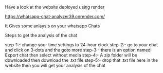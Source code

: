 Have a look at the website deployed using render


https://whatsapp-chat-analyzer39.onrender.com/


It Gives some anlaysis on your whatsapp Chats


Steps to get the analysis of the chat 

step-1:- change your time settings to 24-hour clock
step-2:- go to your chat and click on 3-dots and the goto more
step-3:- there is an option named Export chat then select without media 
step-4:- A zip folder will be downloaded then download the .txt file 
step-5:- drop that .txt file here in the website then you will get your analysis of the chat
